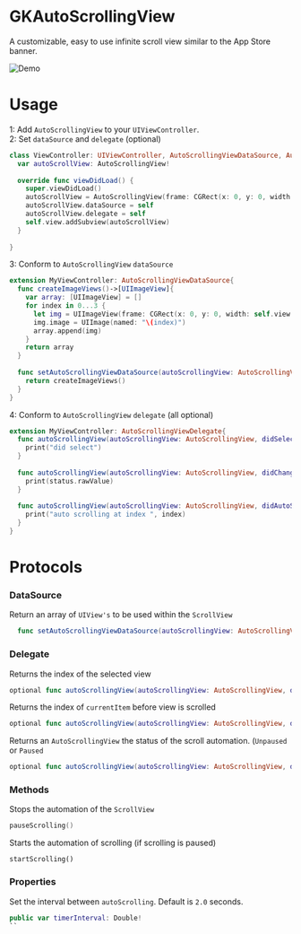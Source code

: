 # GKAutoScrollingView
A customizable, easy to use infinite scroll view similar to the App Store banner.

![Demo](https://raw.githubusercontent.com/gkye/GKAutoScrollingView/master/demo.gif)


# Usage

1: Add `AutoScrollingView` to your `UIViewController`. <br>
2: Set `dataSource` and `delegate` (optional) 

```swift
class ViewController: UIViewController, AutoScrollingViewDataSource, AutoScrollingViewDelegate {
  var autoScrollView: AutoScrollingView!
  
  override func viewDidLoad() {
    super.viewDidLoad()
    autoScrollView = AutoScrollingView(frame: CGRect(x: 0, y: 0, width: self.view.frame.width, height: 300))
    autoScrollView.dataSource = self
    autoScrollView.delegate = self
    self.view.addSubview(autoScrollView)
  }
  
}
```
  3:  Conform to `AutoScrollingView` `dataSource`  
```swift
extension MyViewController: AutoScrollingViewDataSource{
  func createImageViews()->[UIImageView]{
    var array: [UIImageView] = []
    for index in 0...3 {
      let img = UIImageView(frame: CGRect(x: 0, y: 0, width: self.view.frame.width, height: 300))
      img.image = UIImage(named: "\(index)")
      array.append(img)
    }
    return array
  }
  
  func setAutoScrollingViewDataSource(autoScrollingView: AutoScrollingView) -> [UIView] {
    return createImageViews()
  }
}
```
4: Conform to `AutoScrollingView` `delegate` (all optional)
```swift
extension MyViewController: AutoScrollingViewDelegate{
  func autoScrollingView(autoScrollingView: AutoScrollingView, didSelectItem index: Int) {
    print("did select")
  }
  
  func autoScrollingView(autoScrollingView: AutoScrollingView, didChangeStatus status: ScrollingState) {
    print(status.rawValue)
  }
  
  func autoScrollingView(autoScrollingView: AutoScrollingView, didAutoScroll index: Int) {
    print("auto scrolling at index ", index)
  }
}
```

# Protocols

### DataSource
Return an array of `UIView's` to be used within the `ScrollView`
```swift
  func setAutoScrollingViewDataSource(autoScrollingView: AutoScrollingView)->[UIView]
```

### Delegate

Returns the index of the selected view
```swift
optional func autoScrollingView(autoScrollingView: AutoScrollingView, didSelectItem index: Int)
```

Returns  the index of `currentItem` before view is scrolled
```swift
optional func autoScrollingView(autoScrollingView: AutoScrollingView, didAutoScroll index: Int)
```

Returns an `AutoScrollingView` the status of the scroll automation. (`Unpaused` or `Paused`
```swift
optional func autoScrollingView(autoScrollingView: AutoScrollingView, didChangeStatus status: ScrollingState)
```

### Methods 

Stops the automation of the `ScrollView`
```swift
pauseScrolling()
```

Starts the automation of scrolling (if scrolling is paused)
```
startScrolling()
```

### Properties 

Set the interval between `autoScrolling`. Default is `2.0` seconds.
```swift 
public var timerInterval: Double!
``





